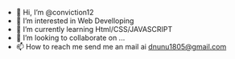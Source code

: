 - 👋 Hi, I’m @conviction12
- 👀 I’m interested in Web Develloping
- 🌱 I’m currently learning Html/CSS/JAVASCRIPT
- 💞️ I’m looking to collaborate on ...
- 📫 How to reach me send me an mail ai dnunu1805@gmail.com

<!---
conviction12/conviction12 is a ✨ special ✨ repository because its `README.md` (this file) appears on your GitHub profile.
You can click the Preview link to take a look at your changes.
--->
